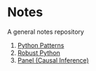 # Notes

A general notes repository


1. [Python Patterns](notes/python_patterns.md) 
2. [Robust Python](notes/robust_python.md) 
3. [Panel (Causal Inference)](notes/panel.md) 